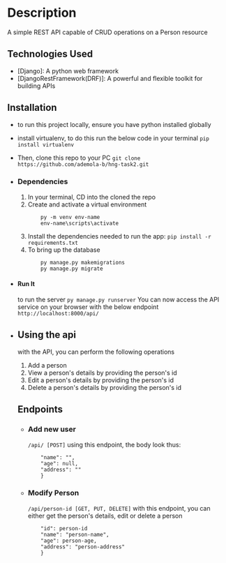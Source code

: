 # Description
A simple REST API capable of CRUD operations on a Person resource

## Technologies Used
* [Django]: A python web framework
* [DjangoRestFramework(DRF)]: A powerful and flexible toolkit for building APIs

## Installation
* to run this project locally, ensure you have python installed globally
* install virtualenv, to do this run the below code in your terminal
    ```pip install virtualenv```
* Then, clone this repo to your PC
    ```git clone https://github.com/ademola-b/hng-task2.git```
* ### Dependencies
    1. In your terminal, CD into the cloned the repo
    2. Create and activate a virtual environment
        ```
            py -m venv env-name
            env-name\scripts\activate
        ```
    3. Install the dependencies needed to run the app:
        ```pip install -r requirements.txt```
    4. To bring up the database
        ```
            py manage.py makemigrations
            py manage.py migrate
        ```
* #### Run It
    to run the server
    ```py manage.py runserver```
    You can now access the API service on your browser with the below endpoint
        ```http://localhost:8000/api/```

* ## Using the api
    with the API, you can perform the following operations
    1. Add a person
    2. View a person's details by providing the person's id
    3. Edit a person's details by providing the person's id
    4. Delete a person's details by providing the person's id

    ## Endpoints
    * ### Add new user
        ```/api/ [POST]```
        using this endpoint, the body look thus:
        ```{
            "name": "",
            "age": null,
            "address": ""
            }
        ```

    * ### Modify Person
        ```/api/person-id [GET, PUT, DELETE]```
        with this endpoint, you can either get the person's details, edit or delete a person
        ```{
            "id": person-id
            "name": "person-name",
            "age": person-age,
            "address": "person-address"
            }
        ```
        